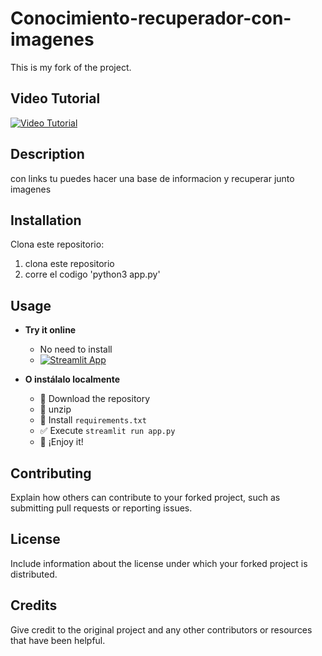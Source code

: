 # Conocimiento-recuperador-con-imagenes

This is my fork of the project.

## Video Tutorial

[![Video Tutorial](https://img.youtube.com/vi/qKtM2AlDTs8/0.jpg)](https://www.youtube.com/watch?v=qKtM2AlDTs8)

## Description

con links tu puedes hacer una base de informacion y recuperar junto imagenes

## Installation

Clona este repositorio:

1. clona este repositorio
3. corre el codigo 'python3 app.py'

## Usage

- **Try it online**
    - No need to install
    - [![Streamlit App](https://static.streamlit.io/badges/streamlit_badge_black_white.svg)](https://web-chat-gpt.streamlit.app/)
    
- **O instálalo localmente**
    - 💾 Download the repository
    - 🔗 unzip
    - 🛑 Install `requirements.txt`
    - ✅ Execute `streamlit run app.py`
    - 🚀 ¡Enjoy it! 

## Contributing

Explain how others can contribute to your forked project, such as submitting pull requests or reporting issues.

## License

Include information about the license under which your forked project is distributed.

## Credits

Give credit to the original project and any other contributors or resources that have been helpful.
